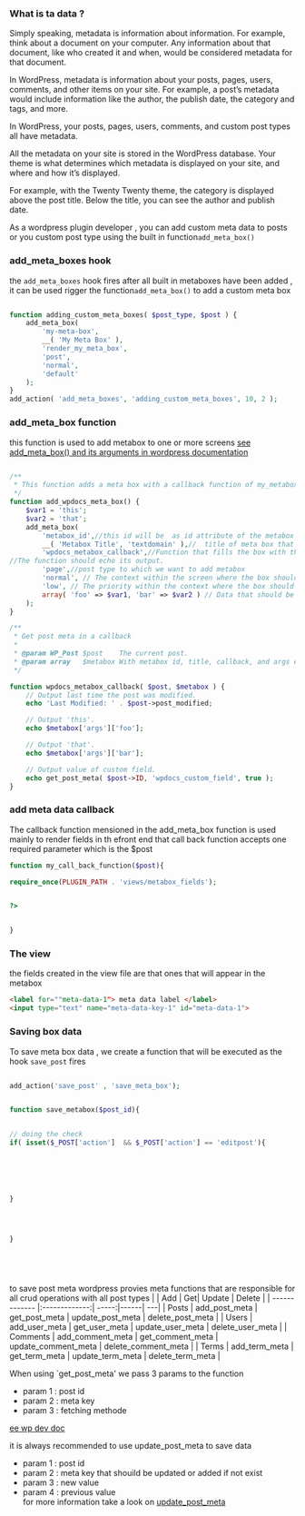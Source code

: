 ### What is ta data ?
Simply speaking, metadata is information about information. For example, think about a document on your computer. Any information about that document, like who created it and when, would be considered metadata for that document.

In WordPress, metadata is information about your posts, pages, users, comments, and other items on your site. For example, a post’s metadata would include information like the author, the publish date, the category and tags, and more.

In WordPress, your posts, pages, users, comments, and custom post types all have metadata.

All the metadata on your site is stored in the WordPress database. Your theme is what determines which metadata is displayed on your site, and where and how it’s displayed.

For example, with the Twenty Twenty theme, the category is displayed above the post title. Below the title, you can see the author and publish date.

As a wordpress plugin developer , you can add custom meta data to posts or you custom post type using the built in function`add_meta_box()`
### add_meta_boxes hook

the `add_meta_boxes` hook fires after all built in metaboxes have been added , it can be used rigger the function`add_meta_box()` to add a custom meta box 

````php

function adding_custom_meta_boxes( $post_type, $post ) {
    add_meta_box( 
        'my-meta-box',
        __( 'My Meta Box' ),
        'render_my_meta_box',
        'post',
        'normal',
        'default'
    );
}
add_action( 'add_meta_boxes', 'adding_custom_meta_boxes', 10, 2 );

````

### add_meta_box function 

this function is used to add metabox to one or more screens 
[see add_meta_box() and its arguments  in wordpress documentation ](https://developer.wordpress.org/reference/functions/add_meta_box/)
````php

/**
 * This function adds a meta box with a callback function of my_metabox_callback()
 */
function add_wpdocs_meta_box() {
	$var1 = 'this';
	$var2 = 'that';
	add_meta_box(
		'metabox_id',//this id will be  as id attribute of the metabox
		__( 'Metabox Title', 'textdomain' ),//  title of meta box that will appear in front end
		'wpdocs_metabox_callback',//Function that fills the box with the desired content.
//The function should echo its output.
		'page',//post type to which we want to add metabox 
		'normal', // The context within the screen where the box should display
		'low', // The priority within the context where the box should show.
		array( 'foo' => $var1, 'bar' => $var2 ) // Data that should be set as the $args property of the box array (which is the second parameter passed to your callback).
	);
}

/**
 * Get post meta in a callback
 *
 * @param WP_Post $post    The current post.
 * @param array   $metabox With metabox id, title, callback, and args elements.
 */

function wpdocs_metabox_callback( $post, $metabox ) {
	// Output last time the post was modified.
	echo 'Last Modified: ' . $post->post_modified;

	// Output 'this'.
	echo $metabox['args']['foo'];

	// Output 'that'.
	echo $metabox['args']['bar'];

	// Output value of custom field.
	echo get_post_meta( $post->ID, 'wpdocs_custom_field', true );
}


````


### add meta data callback 

The callback function mensioned in the add_meta_box function is used mainly to render fields in th efront end 
that call back function accepts one required parameter which is the $post 

````php 
function my_call_back_function($post){

require_once(PLUGIN_PATH . 'views/metabox_fields');


?>


}


````
### The view 

the fields created in the view file are that ones that will appear in the metabox 
````html
<label for=""meta-data-1"> meta data label </label>
<input type="text" name="meta-data-key-1" id="meta-data-1">
````

### Saving box data 
To save meta box data , we create a function that will be executed as the hook `save_post` fires 


````php 

add_action('save_post' , 'save_meta_box');


function save_metabox($post_id){


// doing the check 
if( isset($_POST['action']  && $_POST['action'] == 'editpost'){






}




}






````
to save post meta wordpress provies meta functions that are responsible for all crud operations with all post types 
|     	   | Add         | Get| Update | Delete |
| ------------- |:-------------:| -----:|------| ---|
| Posts  | add_post_meta | get_post_meta | update_post_meta | delete_post_meta |
| Users  | add_user_meta | get_user_meta | update_user_meta | delete_user_meta |
| Comments | add_comment_meta | get_comment_meta | update_comment_meta | delete_comment_meta |
| Terms | add_term_meta | get_term_meta | update_term_meta | delete_term_meta |


When using `get_post_meta' we pass 3 params to the function 
- param 1 : post id 
- param 2 : meta key
- param 3 : fetching methode<br> 

 [ee wp dev doc](https://developer.wordpress.org/reference/functions/get_post_meta/)
 
 it is always recommended to use update_post_meta to save data 
 - param 1 : post id 
 - param 2 : meta key that shouild be updated or added if not exist 
 - param 3 : new value 
 - param 4 : previous value <br>
 for more information take a look on [update_post_meta](https://developer.wordpress.org/reference/functions/update_post_meta/)
